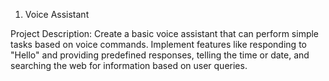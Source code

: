 1. Voice Assistant

Project Description:
   Create a basic voice assistant that can perform simple tasks based on voice commands. Implement features like responding to "Hello" and providing predefined responses, telling the 
   time or date, and searching the web for information based on user queries.
